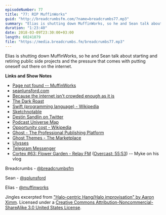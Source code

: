```yaml
---
episodeNumber: 77
title: "77: RIP MuffinWorks"
guid: "http://breadcrumbsfm.com/?name=breadcrumbs77.mp3"
summary: "Elias is shutting down MuffinWorks, so he and Sean talk about starting and retiring public side projects and the pressure that comes with putting oneself out there on the internet."
duration: "1:23:40"
date: 2018-03-09T23:30:00+03:00
length: 60241879
file: "https://media.breadcrumbs.fm/breadcrumbs77.mp3"
---
```

Elias is shutting down MuffinWorks, so he and Sean talk about starting and retiring public side projects and the pressure that comes with putting oneself out there on the internet.

**Links and Show Notes**
- [Page not found -- MuffinWorks](https://www.muffin.works/93284)
- [seanlunsford.com](http://seanlunsford.com/)
- [Because the internet isn't crowded enough as it is](http://seanlunsford.com/2012/03/03/because-the-internet-isnt-crowded-enough-as-it-is/)
- [The Dark Roast](https://thedarkroast.com/)
- [Swift (programming language) - Wikipedia](https://en.wikipedia.org/wiki/Swift_%28programming_language%29)
- [Sketchnotable](https://sketchnotable.com/)
- [Destin Sandlin on Twitter](https://twitter.com/destinsandlin)
- [Podcast Universe Map](https://twitter.com/muffinworks/status/660674764684554240)
- [Opportunity cost - Wikipedia](https://en.wikipedia.org/wiki/Opportunity_cost)
- [Ghost - The Professional Publishing Platform](http://ghost.org/)
- [Ghost Themes - The Marketplace](https://marketplace.ghost.org/)
- [Ulysses](https://ulyssesapp.com/)
- [Telegram Messenger](https://www.telegram.org/)
- [Cortex #63: Flower Garden - Relay FM](http://relay.fm/cortex/63) ([Overcast: 55:53](https://overcast.fm/+E7b6LVQzM/55:53)) -- Myke on his vlog

Breadcrumbs - [@breadcrumbsfm](https://twitter.com/breadcrumbsfm)

Sean - [@splunsford](https://twitter.com/splunsford)

Elias - [@muffinworks](https://twitter.com/muffinworks)

Jingles excerpted from ["Halo-centric Hang/Halo improvisation" by Aaron Ximm](http://freemusicarchive.org/music/aaron_ximm/handpans_and_the_hang/). Licensed under a [Creative Commons Attribution-Noncommercial-ShareAlike 3.0 United States License](http://creativecommons.org/licenses/by-nc-sa/3.0/us/).
